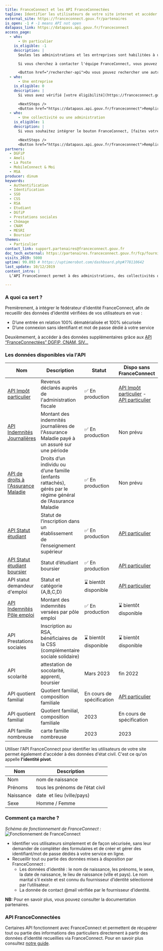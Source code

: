 ```yaml
---
title: FranceConnect et les API FranceConnectées
tagline: Identifier les utilisateurs de votre site internet et accéder à certaines données d'identité certifiées. Accéder à des données supplémentaires via les API FranceConnectées
external_site: https://franceconnect.gouv.fr/partenaires
is_open: -1 # -1 means API not open
datapass_link: https://datapass.api.gouv.fr/franceconnect
access_page:
  - who:
      - Un particulier
    is_eligible: -1
    description: |
      Seules les administrations et les entreprises sont habilitées à utiliser l'API FranceConnect ou intégrer le bouton FranceConnect.

      Si vous cherchez à contacter l'équipe FranceConnect, vous pouvez écrire à [support@franceconnect.gouv.fr](mailto:support@franceconnect.gouv.fr)

      <Button href="/rechercher-api">Ou vous pouvez rechercher une autre API</Button>
  - who:
      - Une entreprise
    is_eligible: 0
    description: |
      Si vous avez vérifié [votre éligibilité](https://franceconnect.gouv.fr/partenaires), vous pouvez demander à [intégrer le bouton FranceConnect](https://datapass.api.gouv.fr/franceconnect).

      <NextSteps />
      <Button href="https://datapass.api.gouv.fr/franceconnect">Remplir une demande</Button>
  - who:
      - Une collectivité ou une administration
    is_eligible: 1
    description: |
      Si vous souhaitez intégrer le bouton FranceConnect, [faites votre demande d’habilitation](https://datapass.api.gouv.fr/franceconnect).

      <NextSteps />
      <Button href="https://datapass.api.gouv.fr/franceconnect">Remplir une demande</Button>
partners:
  - DGFiP
  - Ameli
  - La Poste
  - MobileConnect & Moi
  - MSA
producer: dinum
keywords:
  - Authentification
  - Identification
  - SSO
  - CSS
  - RSA
  - Etudiant
  - DGfiP
  - Prestations sociales
  - Chômage
  - CNAM
  - MESRI
  - Boursier
themes:
  - Particulier
contact_link: support.partenaires@franceconnect.gouv.fr
doc_tech_external: https://partenaires.franceconnect.gouv.fr/fcp/fournisseur-service
visits_2019: 5000
uptime: 99.893 # https://uptimerobot.com/dashboard.php#778110642
last_update: 10/12/2019
content_intro: |
  L‘API FranceConnect permet à des administrations, des collectivités ou des entreprises d’ajouter un bouton FranceConnect, pour recueillir des données d’identité fiables et ainsi identifier les utilisateurs de leur service en ligne (en vue d’une entrée en relation ou connexion).

---
```


### A quoi ca sert ?

Premièrement, à intégrer le fédérateur d’identité FranceConnect, afin de recueillir des données d’identité vérifiées de vos utilisateurs en vue :

- D’une entrée en relation 100% dématérialisée et 100% sécurisée
- D’une connexion sans identifiant et mot de passe dédié à votre service

Deuxièmement, à accéder à des données supplémentaires grâce aux [API “FranceConnectées” DGFIP, CNAM, SIV...](#api-franceconnectees)

### Les données disponibles via l'API

| Nom       | Description                                         |Statut   |Dispo sans FranceConnect | Administration|
| --------- | --------- |----------------------------------------------------|-----------------|--------- |
| [API Impôt particulier](https://api.gouv.fr/les-api/impot-particulier)  | Revenus déclarés auprès de l'administration fiscale |✅ En production   |[API Impôt particulier](https://api.gouv.fr/les-api/impot-particulier) - [API  particulier](https://api.gouv.fr/les-api/api-particulier)   |DGFiP   |
| [API Indemnités Journalières](https://api.gouv.fr/les-api/api-indemnites-journalieres-cnam)   | Montant des indemnités journalières de l'Assurance Maladie payé à un assuré sur une période|✅ En production   |Non prévu |CNAM |
| [API de droits à l'Assurance Maladie](https://api.gouv.fr/les-api/api_ameli_droits_cnam) | Droits d’un individu ou d’une famille (enfants rattachés), gérés par le régime général de l’Assurance Maladie |✅ En production  |Non prévu |CNAM   |
| [API Statut étudiant](https://api.gouv.fr/les-api/api-statut-etudiant)| Statut de l’inscription dans un établissement de l’enseignement supérieur |✅ En production  |[API  particulier](https://api.gouv.fr/les-api/api-particulier)|MESRI   |
| [API Statut étudiant boursier](https://api.gouv.fr/les-api/api-statut-etudiant-boursier)| Statut d’étudiant boursier  |✅ En production  | [API  particulier](https://api.gouv.fr/les-api/api-particulier) |CNOUS / MESRI                                          |
| API statut demandeur d'emploi   |Statut et catégorie (A,B,C,D)   |⌛️ bientôt disponible |[API  particulier](https://api.gouv.fr/les-api/api-particulier)| Pôle Emploi                        |
| [API Indemnités Pôle emploi](/les-api/api-indemnisation-pole-emploi)   | Montant des indemnités versées par pôle emploi   |✅ En production|⌛️ bientôt disponible |Pôle Emploi                        |
| API Prestations sociales   | Inscription au RSA, bénéficiaires de la CSS (complémentaire sociale solidaire) |⌛️ bientôt disponible   |⌛️ bientôt disponible|DSS |
|API scolarité | attestation de socolarité, apprenti, boursier |Mars 2023  |fin 2022|MEN|
|API quotient familial | Quotient familial, composition familiale|En cours de spécification  | [API  particulier](https://api.gouv.fr/les-api/api-particulier)|CNAF|
|API quotient familial| Quotient familial, composition familiale |  2023|En cours de spécification|MSA|
|API famille nombreuse| carte famille nombreuse |  2023|2023|Ministère des transports|

Utiliser l'API FranceConnect pour identifier les utilisateurs de votre site permet également d'accéder à des données d'état civil. C'est ce qu'on appelle **l'identité pivot**.

| Nom       | Description                      |
| --------- | -------------------------------- |
| Nom       | nom de naissance                 |
| Prénoms   | tous les prénoms de l’état civil |
| Naissance | date  et lieu (ville/pays)       |
| Sexe      | Homme / Femme                    |

### Comment ça marche ?

_Schéma de fonctionnement de FranceConnect :_
![Fonctionnement de FranceConnect](/images/divers/franceConnect.png)

- Identifier vos utilisateurs simplement et de façon sécurisée, sans leur demander de compléter des formulaires et de créer et gérer des identifiant/mot de passe dédiés à votre service en ligne.
- Recueillir tout ou partie des données mises à disposition par FranceConnect :
  - Les données d’identité : le nom de naissance, les prénoms, le sexe, la date de naissance, le lieu de naissance (ville et pays). Le nom marital s’il existe et est connu du fournisseur d’identité sélectionné par l’utilisateur.
  - La donnée de contact @mail vérifiée par le fournisseur d’identité.

**NB:** Pour en savoir plus, vous pouvez consulter la <External href="https://partenaires.franceconnect.gouv.fr/documentation">documentation partenaires</External>.

### API FranceConnectées

Certaines API fonctionnent avec FranceConnect et permettent de récupérer tout ou partie des informations des particuliers directement à partir des données d’identité recueillies via FranceConnect. Pour en savoir plus consultez [notre guide](/guides/api-franceconnectees).
